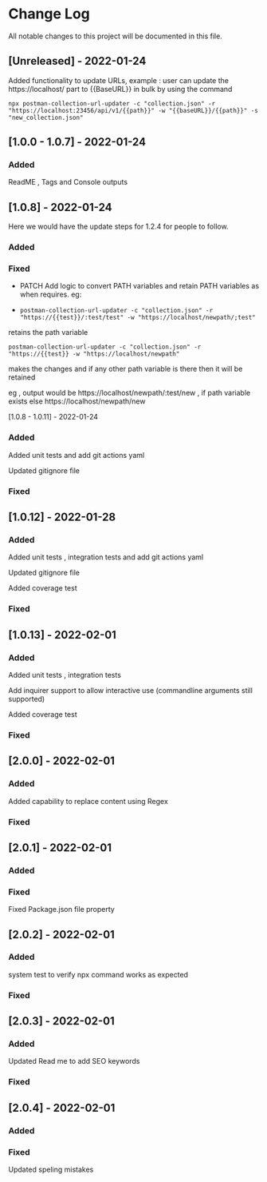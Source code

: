 
  
# Change Log
All notable changes to this project will be documented in this file.
 
 
## [Unreleased] - 2022-01-24
 
Added functionality to update URLs, example : user can update the https://localhost/ part to {{BaseURL}} in bulk by using the command 

    npx postman-collection-url-updater -c "collection.json" -r "https://localhost:23456/api/v1/{{path}}" -w "{{baseURL}}/{{path}}" -s "new_collection.json"

## [1.0.0 - 1.0.7] - 2022-01-24


### Added

ReadME , Tags and Console outputs

## [1.0.8] - 2022-01-24
  
Here we would have the update steps for 1.2.4 for people to follow.
 
### Added
 
### Fixed
 
-  PATCH Add logic to convert PATH variables and retain PATH variables as when requires. eg: 
- 
      postman-collection-url-updater -c "collection.json" -r "https://{{test}}/:test/test" -w "https://localhost/newpath/;test"

retains the path variable 

    postman-collection-url-updater -c "collection.json" -r "https://{{test}} -w "https://localhost/newpath"

makes the changes and if any other path variable is there then it will be retained

eg , output would be https://localhost/newpath/:test/new , if path variable exists else https://localhost/newpath/new
 
[1.0.8 - 1.0.11] - 2022-01-24

### Added

Added unit tests and add git actions yaml

Updated gitignore file

### Fixed
 
## [1.0.12] - 2022-01-28
 
### Added

 Added unit tests , integration tests and add git actions yaml

 Updated gitignore file
 
 Added coverage test

### Fixed

## [1.0.13] - 2022-02-01
 
### Added

 Added unit tests , integration tests 

 Add inquirer support to allow interactive use (commandline arguments still supported)
 
 Added coverage test

### Fixed

## [2.0.0] - 2022-02-01
 
### Added

Added capability to replace content using Regex

### Fixed

## [2.0.1] - 2022-02-01
 
### Added

### Fixed

Fixed Package.json file property

## [2.0.2] - 2022-02-01
 
### Added

system test to verify npx command works as expected

### Fixed

## [2.0.3] - 2022-02-01
 
### Added

Updated Read me to add SEO keywords

### Fixed

## [2.0.4] - 2022-02-01
 
### Added

### Fixed

Updated speling mistakes


